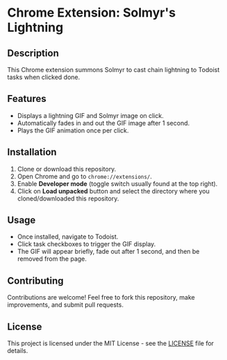 # Chrome Extension: Solmyr's Lightning

## Description
This Chrome extension summons Solmyr to cast chain lightning to Todoist tasks when clicked done.

## Features
- Displays a lightning GIF and Solmyr image on click.
- Automatically fades in and out the GIF image after 1 second.
- Plays the GIF animation once per click.

## Installation
1. Clone or download this repository.
2. Open Chrome and go to `chrome://extensions/`.
3. Enable **Developer mode** (toggle switch usually found at the top right).
4. Click on **Load unpacked** button and select the directory where you cloned/downloaded this repository.

## Usage
- Once installed, navigate to Todoist.
- Click task checkboxes to trigger the GIF display.
- The GIF will appear briefly, fade out after 1 second, and then be removed from the page.

## Contributing
Contributions are welcome! Feel free to fork this repository, make improvements, and submit pull requests.

## License
This project is licensed under the MIT License - see the [LICENSE](LICENSE) file for details.
